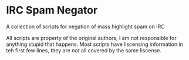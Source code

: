 # IRC Spam Negator
A collection of scripts for negation of mass highlight spam on IRC

All scripts are property of the original authors, I am not responsible for anything stupid that happens.
Most scripts have liscensing information in teh first few lines, they are *not* all covered by the same liscense.
